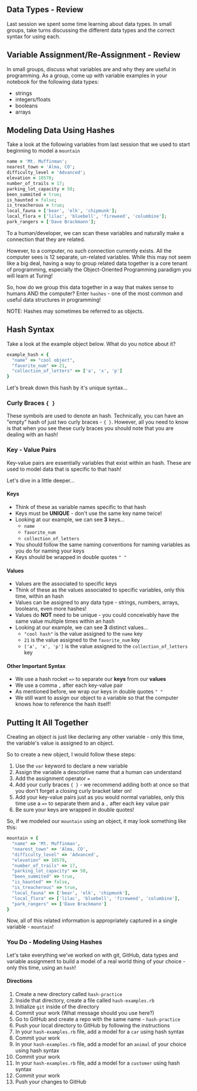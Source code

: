 ## Data Types - Review
Last session we spent some time learning about data types. In small groups, take turns discussing the different data types and the correct syntax for using each.

## Variable Assignment/Re-Assignment - Review
In small groups, discuss what variables are and why they are useful in programming. As a group, come up with variable examples in your notebook for the following data types:
- strings
- integers/floats
- booleans
- arrays

## Modeling Data Using Hashes
Take a look at the following variables from last session that we used to start beginning to model a `mountain`

```rb
name = 'Mt. Muffinman';
nearest_town = 'Alma, CO';
difficulty_level = 'Advanced';
elevation = 10578;
number_of_trails = 17;
parking_lot_capacity = 50;
been_summited = true;
is_haunted = false;
is_treacherous = true;
local_fauna = ['bear', 'elk', 'chipmunk'];
local_flora = ['lilac', 'bluebell', 'fireweed', 'columbine'];
park_rangers = ['Dave Brackmann'];
```

To a human/developer, we can scan these variables and naturally make a connection that they are related. 

However, to a computer, no such connection currently exists. All the computer sees is 12 separate, un-related variables. While this may not seem like a big deal, having a way to group related data together is a core tenant of programming, especially the Object-Oriented Programming paradigm you will learn at Turing!

So, how do we group this data together in a way that makes sense to humans AND the computer? Enter `hashes` - one of the most common and useful data structures in programming!

NOTE: Hashes may sometimes be referred to as objects. 

## Hash Syntax
Take a look at the example object below. What do you notice about it?

```rb
example_hash = {
  "name" => "cool object",
  "favorite_num" => 21,
  "collection_of_letters" => ['a', 'x', 'p']
}
```

Let's break down this hash by it's unique syntax...

### Curly Braces `{ }`
These symbols are used to denote an hash. Technically, you can have an "empty" hash of just two curly braces - `{ }`. However, all you need to know is that when you see these curly braces you should note that you are dealing with an hash!

### Key - Value Pairs
Key-value pairs are essentially variables that exist within an hash. These are used to model data that is specific to that hash!

Let's dive in a little deeper...

#### Keys
- Think of these as variable names specific to that hash
- Keys must be **UNIQUE** - don't use the same key name twice!
- Looking at our example, we can see **3** keys...
  - `name`
  - `favorite_num`
  - `collection_of_letters`
- You should follow the same naming conventions for naming variables as you do for naming your keys
- Keys should be wrapped in double quotes `" "`

#### Values
- Values are the associated to specific keys
- Think of these as the values associated to specific variables, only this time, within an hash
- Values can be assigned to any data type - strings, numbers, arrays, booleans, even more hashes!
- Values do **NOT** need to be unique - you could conceivably have the same value multiple times within an hash
- Looking at our example, we can see **3** distinct values...
  - `"cool hash"` is the value assigned to the `name` key
  - `21` is the value assigned to the `favorite_num` key
  - `['a', 'x', 'p']` is the value assigned to the `collection_of_letters` key

#### Other Important Syntax
- We use a hash rocket  `=>` to separate our **keys** from our **values**
- We use a comma `,` after each key-value pair
- As mentioned before, we wrap our keys in double quotes `" "`
- We still want to assign our object to a variable so that the computer knows how to reference the hash itself!

## Putting It All Together
Creating an object is just like declaring any other variable - only this time, the variable's value is assigned to an object.

So to create a new object, I would follow these steps:
1. Use the `var` keyword to declare a new variable
1. Assign the variable a descriptive name that a human can understand
1. Add the assignment operator `=`
1. Add your curly braces `{ }` - we recommend adding both at once so that you don't forget a closing curly bracket later on!
1. Add your key-value pairs just as you would normal variables, only this time use a `=>` to separate them and a `,` after each key value pair
1. Be sure your keys are wrapped in double quotes!

So, if we modeled our `mountain` using an object, it may look something like this:

```rb
mountain = {
  "name" => 'Mt. Muffinman',
  "nearest_town" => 'Alma, CO',
  "difficulty_level" => 'Advanced',
  "elevation" => 10578,
  "number_of_trails" => 17,
  "parking_lot_capacity" => 50,
  "been_summited" => true,
  "is_haunted" => false,
  "is_treacherous" => true,
  "local_fauna" => ['bear', 'elk', 'chipmunk'],
  "local_flora" => ['lilac', 'bluebell', 'fireweed', 'columbine'],
  "park_rangers" => ['Dave Brackmann']
}
```

Now, all of this related information is appropriately captured in a single variable - `mountain`!

### You Do - Modeling Using Hashes
Let's take everything we've worked on with git, GitHub, data types and variable assignment to build a model of a real world thing of your choice - only this time, using an `hash`!

#### Directions
1. Create a new directory called `hash-practice`
1. Inside that directory, create a file called `hash-examples.rb`
1. Initialize `git` inside of the directory
1. Commit your work (What message should you use here?)
1. Go to GitHub and create a repo with the same name - `hash-practice`
1. Push your local directory to GitHub by following the instructions
1. In your `hash-examples.rb` file, add a model for a `car` using hash syntax
1. Commit your work
1. In your `hash-examples.rb` file, add a model for an `animal` of your choice using hash syntax
1. Commit your work
1. In your `hash-examples.rb` file, add a model for a `customer` using hash syntax
1. Commit your work
1. Push your changes to GitHub


